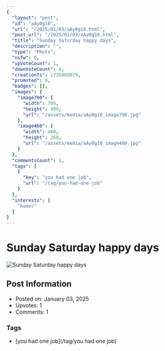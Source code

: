 ```yaml
---
{
  "layout": "post",
  "id": "aAy0g10",
  "url": "/2025/01/03/aAy0g10.html",
  "post_url": "/2025/01/03/aAy0g10.html",
  "title": "Sunday Saturday happy days",
  "description": "",
  "type": "Photo",
  "nsfw": 0,
  "upVoteCount": 1,
  "downVoteCount": 4,
  "creationTs": 1735868079,
  "promoted": 0,
  "badges": [],
  "images": {
    "image700": {
      "width": 700,
      "height": 409,
      "url": "/assets/media/aAy0g10_image700.jpg"
    },
    "image460": {
      "width": 460,
      "height": 268,
      "url": "/assets/media/aAy0g10_image460.jpg"
    }
  },
  "commentsCount": 1,
  "tags": [
    {
      "key": "you had one job",
      "url": "/tag/you-had-one-job"
    }
  ],
  "interests": [
    "humor"
  ]
}
---
```


# Sunday Saturday happy days

![Sunday Saturday happy days](/assets/media/aAy0g10_image700.jpg)

## Post Information

- Posted on: January 03, 2025
- Upvotes: 1
- Comments: 1

### Tags

- [you had one job](/tag/you had one job)
